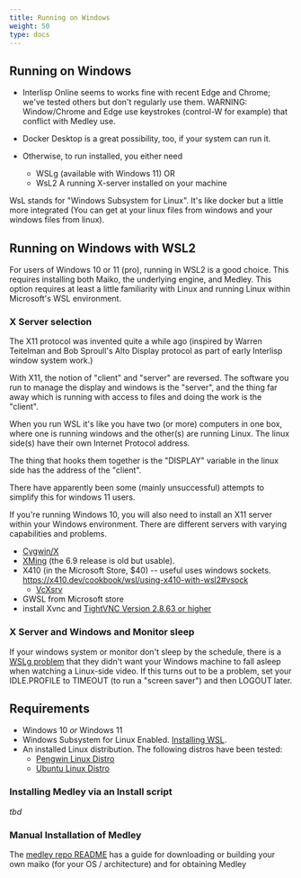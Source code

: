 ```yaml
---
title: Running on Windows
weight: 50
type: docs
---
```

## Running on Windows

* Interlisp Online seems to works fine with recent Edge and Chrome; we've tested others but don't regularly use them.
WARNING: Window/Chrome and Edge use keystrokes (control-W for example) that conflict with Medley use. 

* Docker Desktop is a great possibility, too, if your system can run it.
* Otherwise, to run installed, you either need
    * WSLg (available with Windows 11) OR
    * WsL2 A running X-server installed on your machine

WsL stands for "Windows Subsystem for Linux". It's like docker but a little more integrated (You can get at your linux files from windows and your windows files from linux).    

## Running on Windows with WSL2

For users of Windows 10 or 11 (pro), running in WSL2 is a good choice. This requires installing both Maiko, the underlying engine, and Medley. This option requires at least a little familiarity with Linux and running Linux within Microsoft's WSL environment.

### X Server selection

The X11 protocol was invented quite a while ago (inspired by Warren Teitelman and Bob Sproull's Alto Display protocol as part of early Interlisp window system work.)

With X11, the notion of "client" and "server" are reversed. The software you run to manage the display and windows is the "server", and the thing far away which is running with access to files and doing the work is the "client".

When you run WSL it's like you have two (or more) computers in one box, where one is running windows and the other(s) are running Linux. The linux side(s) have their own Internet Protocol address. 

The thing that hooks them together is the "DISPLAY" variable in the linux side has the address of the "client".

There have apparently been some (mainly unsuccessful) attempts to simplify this for windows 11 users.

If you're running Windows 10, you will also need to install an X11 server within your Windows environment. There are different servers with varying capabilities and problems.

* [Cygwin/X](https://x.cygwin.com)
* [XMing](http://www.straightrunning.com/XmingNotes/) (the 6.9 release is old but usable).
* X410 (in the Microsoft Store, $40) -- useful uses windows sockets.
   https://x410.dev/cookbook/wsl/using-x410-with-wsl2#vsock
     - [VcXsrv](https://sourceforge.net/projects/vcxsrv/)
* GWSL from Microsoft store
* install Xvnc and [TightVNC Version 2.8.63 or higher](https://www.tightvnc.com/download.php)

### X Server and Windows and Monitor sleep

If your windows system or monitor don't sleep by the schedule, there is a [WSLg problem](https://github.com/microsoft/wslg/issues/380) that they didn't want your Windows machine to fall asleep when watching a Linux-side video. If this turns out to be a problem, set your IDLE.PROFILE to TIMEOUT (to run a "screen saver") and then LOGOUT later.

## Requirements
 - Windows 10 *or* Windows 11
 - Windows Subsystem for Linux Enabled.  [Installing WSL](https://docs.microsoft.com/en-us/windows/wsl/install).
 - An installed Linux distribution.  The following distros have been tested:
   - [Pengwin Linux Distro](https://www.microsoft.com/store/apps/9NV1GV1PXZ6P)
   - [Ubuntu Linux Distro](https://www.microsoft.com/en-us/p/ubuntu/9nblggh4msv6)

### Installing Medley via an Install script

*tbd*

### Manual Installation of Medley

The [medley repo README](https://github.com/Interlisp/medley#readme) has a guide for downloading or building your own maiko (for your OS / architecture) and for obtaining Medley
